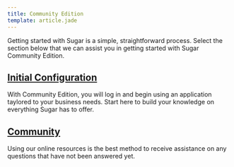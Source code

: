 ```yaml
---
title: Community Edition
template: article.jade
---
```


<div class="container">
  <div class="landign-page" id="get-started">
    <p class="landing-intro">Getting started with Sugar is a simple, straightforward process. Select the section below that we can assist you in getting started with Sugar Community Edition.</p>
    <div class="enclosed-block rounded-corners shadow" id="on-site">
      <h2 class="landing-subtitle">
        <a title="Initial Configuration" href="//01_Get_Started/01_End_Users/02_Community_Edition/01_Initial_Configuration">Initial Configuration</a>
      </h2>
      <p>With Community Edition, you will log in and begin using an application taylored to your business needs. Start here to build your knowledge on everything Sugar has to offer.</p>
    </div>
    <div class="enclosed-block rounded-corners shadow" id="plug-ins">
      <h2 class="landing-subtitle">
        <a title="Community" href="//01_Get_Started/01_End_Users/02_Community_Edition/03_Community">Community</a>
      </h2>
      <p>Using our online resources is the best method to receive assistance on any questions that have not been answered yet.</p>
    </div>
  </div>
</div>